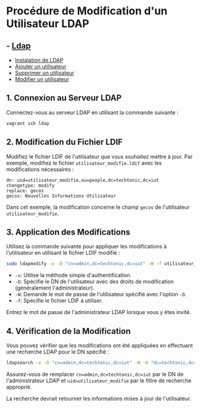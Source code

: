 # Procédure de Modification d'un Utilisateur LDAP

## - [Ldap](../equipe-d/projet/infrastructure/réseau_privé/ldap/Procédure/) 
- [Instalation de LDAP ](../equipe-d/projet/infrastructure/réseau_privé/ldap/Procédure/Installation.md) 
- [Ajouter un utilisateur ](../equipe-d/projet/infrastructure/réseau_privé/ldap/Procédure/Add_user.md) 
- [Supprimer un utilisateur ](../equipe-d/projet/infrastructure/réseau_privé/ldap/Procédure/Del_user.md) 
- [Modifier un utilisateur  ](../equipe-d/projet/infrastructure/réseau_privé/ldap/Procédure/Modify_user.md)

## 1. Connexion au Serveur LDAP

Connectez-vous au serveur LDAP en utilisant la commande suivante :

```bash
vagrant ssh ldap
```

## 2. Modification du Fichier LDIF

Modifiez le fichier LDIF de l'utilisateur que vous souhaitez mettre à jour. Par exemple, modifiez le fichier `utilisateur_modifie.ldif` avec les modifications nécessaires :

```ldif
dn: uid=utilisateur_modifie,ou=people,dc=techtonic,dc=iut
changetype: modify
replace: gecos
gecos: Nouvelles Informations Utilisateur
```

Dans cet exemple, la modification concerne le champ `gecos` de l'utilisateur `utilisateur_modifie`.

## 3. Application des Modifications

Utilisez la commande suivante pour appliquer les modifications à l'utilisateur en utilisant le fichier LDIF modifié :

```bash
sudo ldapmodify -x -D "cn=admin,dc=techtonic,dc=iut" -W -f utilisateur_modifie.ldif
```

- `-x`: Utilise la méthode simple d'authentification.
- `-D`: Spécifie le DN de l'utilisateur avec des droits de modification (généralement l'administrateur).
- `-W`: Demande le mot de passe de l'utilisateur spécifié avec l'option `-D`.
- `-f`: Spécifie le fichier LDIF à utiliser.

Entrez le mot de passe de l'administrateur LDAP lorsque vous y êtes invité.

## 4. Vérification de la Modification

Vous pouvez vérifier que les modifications ont été appliquées en effectuant une recherche LDAP pour le DN spécifié :

```bash
ldapsearch -x -D "cn=admin,dc=techtonic,dc=iut" -W -b "dc=techtonic,dc=iut" "(uid=utilisateur_modifie)"
```

Assurez-vous de remplacer `cn=admin,dc=techtonic,dc=iut` par le DN de l'administrateur LDAP et `uid=utilisateur_modifie` par le filtre de recherche approprié.

La recherche devrait retourner les informations mises à jour de l'utilisateur.


